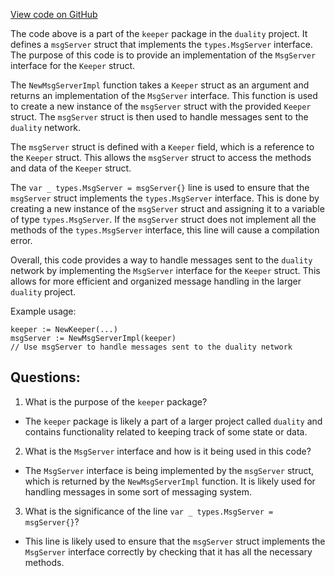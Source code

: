 [View code on GitHub](https://github.com/duality-labs/duality/mev/keeper/msg_server.go)

The code above is a part of the `keeper` package in the `duality` project. It defines a `msgServer` struct that implements the `types.MsgServer` interface. The purpose of this code is to provide an implementation of the `MsgServer` interface for the `Keeper` struct.

The `NewMsgServerImpl` function takes a `Keeper` struct as an argument and returns an implementation of the `MsgServer` interface. This function is used to create a new instance of the `msgServer` struct with the provided `Keeper` struct. The `msgServer` struct is then used to handle messages sent to the `duality` network.

The `msgServer` struct is defined with a `Keeper` field, which is a reference to the `Keeper` struct. This allows the `msgServer` struct to access the methods and data of the `Keeper` struct.

The `var _ types.MsgServer = msgServer{}` line is used to ensure that the `msgServer` struct implements the `types.MsgServer` interface. This is done by creating a new instance of the `msgServer` struct and assigning it to a variable of type `types.MsgServer`. If the `msgServer` struct does not implement all the methods of the `types.MsgServer` interface, this line will cause a compilation error.

Overall, this code provides a way to handle messages sent to the `duality` network by implementing the `MsgServer` interface for the `Keeper` struct. This allows for more efficient and organized message handling in the larger `duality` project. 

Example usage:

```
keeper := NewKeeper(...)
msgServer := NewMsgServerImpl(keeper)
// Use msgServer to handle messages sent to the duality network
```
## Questions: 
 1. What is the purpose of the `keeper` package?
- The `keeper` package is likely a part of a larger project called `duality` and contains functionality related to keeping track of some state or data.

2. What is the `MsgServer` interface and how is it being used in this code?
- The `MsgServer` interface is being implemented by the `msgServer` struct, which is returned by the `NewMsgServerImpl` function. It is likely used for handling messages in some sort of messaging system.

3. What is the significance of the line `var _ types.MsgServer = msgServer{}`?
- This line is likely used to ensure that the `msgServer` struct implements the `MsgServer` interface correctly by checking that it has all the necessary methods.
